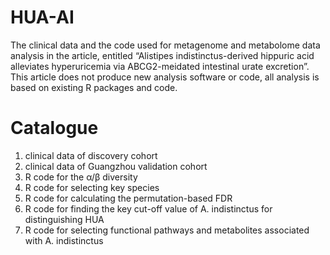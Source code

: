# HUA-AI
The clinical data and the code used for metagenome and metabolome data analysis in the article, entitled “Alistipes indistinctus-derived hippuric acid alleviates hyperuricemia via ABCG2-meidated intestinal urate excretion”.
This article does not produce new analysis software or code, all analysis is based on existing R packages and code.

# Catalogue
1. clinical data of discovery cohort
2. clinical data of Guangzhou validation cohort
3. R code for the α/β diversity
4. R code for selecting key species
5. R code for calculating the permutation-based FDR
6. R code for finding the key cut-off value of A. indistinctus for distinguishing HUA
7. R code for selecting functional pathways and metabolites associated with A. indistinctus
